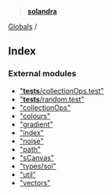 > **[solandra](README.md)**

[Globals](README.md) /

## Index

### External modules

* ["__tests__/collectionOps.test"](modules/___tests___collectionops_test_.md)
* ["__tests__/random.test"](modules/___tests___random_test_.md)
* ["collectionOps"](modules/_collectionops_.md)
* ["colours"](modules/_colours_.md)
* ["gradient"](modules/_gradient_.md)
* ["index"](modules/_index_.md)
* ["noise"](modules/_noise_.md)
* ["path"](modules/_path_.md)
* ["sCanvas"](modules/_scanvas_.md)
* ["types/sol"](modules/_types_sol_.md)
* ["util"](modules/_util_.md)
* ["vectors"](modules/_vectors_.md)